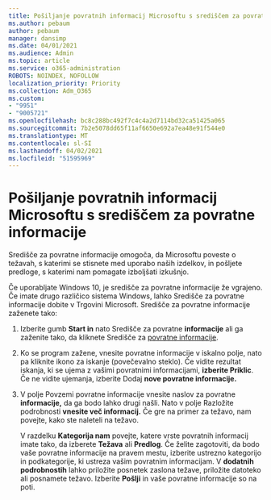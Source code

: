 ```yaml
---
title: Pošiljanje povratnih informacij Microsoftu s središčem za povratne informacije
ms.author: pebaum
author: pebaum
manager: dansimp
ms.date: 04/01/2021
ms.audience: Admin
ms.topic: article
ms.service: o365-administration
ROBOTS: NOINDEX, NOFOLLOW
localization_priority: Priority
ms.collection: Adm_O365
ms.custom:
- "9951"
- "9005721"
ms.openlocfilehash: bc8c288bc492f7c4c4a2d7114bd32ca51425a065
ms.sourcegitcommit: 7b2e5078dd65f11af6650e692a7ea48e91f544e0
ms.translationtype: MT
ms.contentlocale: sl-SI
ms.lasthandoff: 04/02/2021
ms.locfileid: "51595969"
---
```

# <a name="send-feedback-to-microsoft-with-feedback-hub"></a>Pošiljanje povratnih informacij Microsoftu s središčem za povratne informacije

Središče za povratne informacije omogoča, da Microsoftu poveste o težavah, s katerimi se stisnete med uporabo naših izdelkov, in pošljete predloge, s katerimi nam pomagate izboljšati izkušnjo.

Če uporabljate Windows 10, je središče za povratne informacije že vgrajeno. Če imate drugo različico sistema Windows, lahko Središče za povratne informacije dobite v Trgovini Microsoft. Središče za povratne informacije zaženete tako: 

1. Izberite gumb **Start in** nato Središče za povratne **informacije** ali ga zaženite tako, da kliknete Središče za [povratne informacije](feedback-hub://).

1. Ko se program zažene, vnesite povratne informacije v iskalno polje, nato pa kliknite ikono za iskanje (povečevalno steklo). Če vidite rezultat iskanja, ki se ujema z vašimi povratnimi informacijami, **izberite Priklic**. Če ne vidite ujemanja, izberite Dodaj **nove povratne informacije.**

1. V polje Povzemi povratne informacije vnesite naslov za povratne **informacije,** da ga bodo lahko drugi našli. Nato v polje Razložite podrobnosti **vnesite več informacij.** Če gre na primer za težavo, nam povejte, kako ste naleteli na težavo.

    V razdelku **Kategorija nam** povejte, katere vrste povratnih informacij imate tako, da izberete **Težava** ali **Predlog**. Če želite zagotoviti, da bodo vaše povratne informacije na pravem mestu, izberite ustrezno kategorijo in podkategorije, ki ustreza vašim povratnim informacijam. V **dodatnih podrobnostih** lahko priložite posnetek zaslona težave, priložite datoteko ali posnamete težavo. Izberite **Pošlji** in vaše povratne informacije so na poti.


